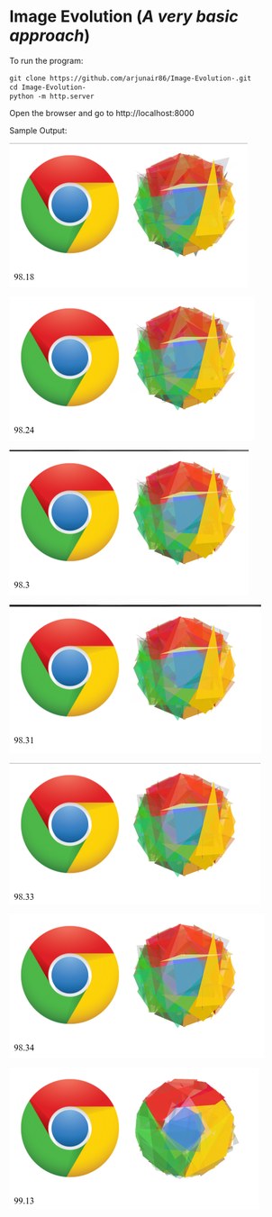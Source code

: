 # **Image Evolution** (*A very basic approach*)

To run the program:
```
git clone https://github.com/arjunair86/Image-Evolution-.git
cd Image-Evolution-
python -m http.server
```

Open the browser and go to http://localhost:8000

Sample Output:

![image](/output/evo1.png?raw=true)

![image](/output/evo2.png?raw=true)

![image](/output/evo3.png?raw=true)

![image](/output/evo4.png?raw=true)

![image](/output/evo5.png?raw=true)

![image](/output/evo6.png?raw=true)

![image](/output/evo7.png?raw=true)